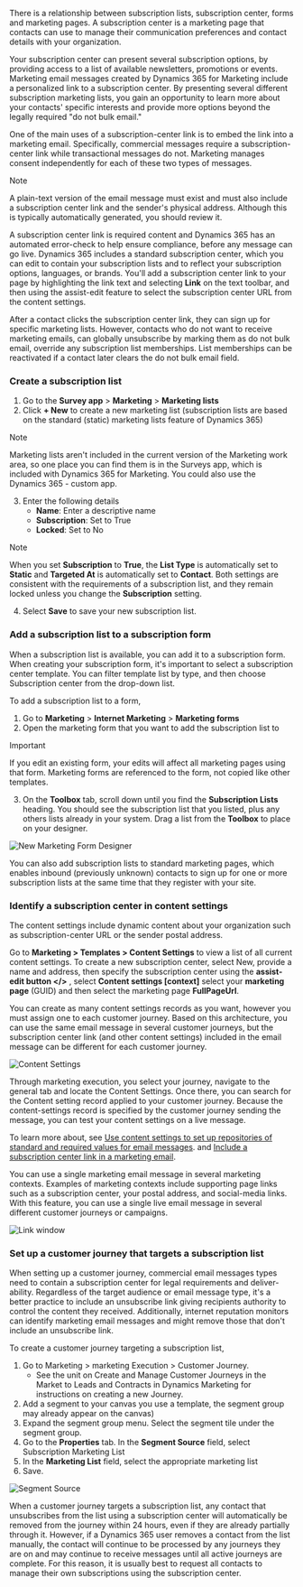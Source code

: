 There is a relationship between subscription lists, subscription center, forms and marketing pages. A subscription center is a marketing page that contacts can use to manage their communication preferences and contact details with your organization.

Your subscription center can present several subscription options, by providing access to a list of available newsletters, promotions or events. Marketing email messages created by Dynamics 365 for Marketing include a personalized link to a subscription center. By presenting several different subscription marketing lists, you gain an opportunity to learn more about your contacts\' specific interests and provide more options beyond the legally required \"do not bulk email."

One of the main uses of a subscription-center link is to embed the link into a marketing email. Specifically, commercial messages require a subscription-center link while transactional messages do not. Marketing manages consent independently for each of these two types of messages.

> [!Note] 
> A plain-text version of the email message must exist and must also include a subscription center link and the sender\'s physical address. Although this is typically automatically generated, you should review it.

A subscription center link is required content and Dynamics 365 has an automated error-check to help ensure compliance, before any message can go live. Dynamics 365 includes a standard subscription center, which you can edit to contain your subscription lists and to reflect your subscription options, languages, or brands. You\'ll add a subscription center link to your page by highlighting the link text and selecting **Link** on the text toolbar, and then using the assist-edit feature to select the subscription center URL from the content settings.

After a contact clicks the subscription center link, they can sign up for specific marketing lists. However, contacts who do not want to receive marketing emails, can globally unsubscribe by marking them as do not bulk email, override any subscription list memberships. List memberships can be reactivated if a contact later clears the do not bulk email field.

### Create a subscription list

1.  Go to the **Survey app** > **Marketing** > **Marketing lists**
2.  Click **+ New** to create a new marketing list (subscription lists are based on the standard (static) marketing lists feature of Dynamics 365)

> [!Note]
> Marketing lists aren\'t included in the current version of the Marketing work area, so one place you can find them is in the Surveys app, which is included with Dynamics 365 for Marketing. You could also use the Dynamics 365 - custom app.

3.  Enter the following details
    - **Name**: Enter a descriptive name
    - **Subscription**: Set to True
    - **Locked**: Set to No

> [!Note]
> When you set **Subscription** to **True**, the **List Type** is automatically set to **Static** and **Targeted At** is automatically set to **Contact**. Both settings are consistent with the requirements of a subscription list, and they remain locked unless you change the **Subscription** setting.

4. Select **Save** to save your new subscription list.

### Add a subscription list to a subscription form

When a subscription list is available, you can add it to a subscription form. When creating your subscription form, it\'s important to select a subscription center template. You can filter template list by type, and then choose Subscription center from the drop-down list. 

To add a subscription list to a form,

1. Go to **Marketing** > **Internet Marketing** > **Marketing forms**
2. Open the marketing form that you want to add the subscription list to

>[!Important]
>If you edit an existing form, your edits will affect all marketing pages using that form. Marketing forms are referenced to the form, not copied like other templates.

3. On the **Toolbox** tab, scroll down until you find the **Subscription Lists** heading. You should see the subscription list that you listed, plus any others lists already in your system. Drag a list from the **Toolbox** to place on your designer.

![New Marketing Form Designer](../media/wwm-createandmanageasubscriptioncenter-1.png)

You can also add subscription lists to standard marketing pages, which enables inbound (previously unknown) contacts to sign up for one or more subscription lists at the same time that they register with your site.

### Identify a subscription center in content settings

The content settings include dynamic content about your organization such as subscription-center URL or the sender postal address.

Go to **Marketing > Templates > Content Settings** to view a list of all current content settings. To create a new subscription center, select New, provide a name and address, then specify the subscription center using the **assist-edit button </\>** , select **Content settings [context]** select your **marketing page** (GUID) and then select the marketing page **FullPageUrl**.

You can create as many content settings records as you want, however you must assign one to each customer journey. Based on this architecture, you can use the same email message in several customer journeys, but the
subscription center link (and other content settings) included in the email message can be different for each customer journey.

![Content Settings](../media/wwm-createandmanageasubscriptioncenter-2.png)

Through marketing execution, you select your journey, navigate to the general tab and locate the Content Settings. Once there, you can search for the Content setting record applied to your customer journey. Because the content-settings record is specified by the customer journey sending the message, you can test your content settings on a live message.

To learn more about, see [Use content settings to set up repositories of standard and required values for email messages](https://docs.microsoft.com/dynamics365/customer-engagement/marketing/dynamic-email-content#content-settings).
and  [Include a subscription center link in a marketing email](https://docs.microsoft.com/dynamics365/customer-engagement/marketing/set-up-subscription-center#include-a-subscription-center-link-in-a-marketing-email).

You can use a single marketing email message in several marketing contexts. Examples of marketing contexts include supporting page links such as a subscription center, your postal address, and social-media links. With this feature, you can use a single live email message in several different customer journeys or campaigns.

![Link window](../media/wwm-createandmanageasubscriptioncenter-3.png)

### Set up a customer journey that targets a subscription list

When setting up a customer journey, commercial email messages types need to contain a subscription center for legal requirements and deliver-ability. Regardless of the target audience or email message type, it's a better practice to include an unsubscribe link giving recipients authority to control the content they received. Additionally, internet reputation monitors can identify marketing email messages and might remove those that don't include an unsubscribe link. 

To create a customer journey targeting a subscription list,

1. Go to Marketing > marketing Execution > Customer Journey.
	- See the unit on Create and Manage Customer Journeys in the Market to Leads and Contracts in Dynamics Marketing for instructions on creating a new Journey.
2. Add a segment to your canvas you use a template, the segment group may already appear on the canvas)
3. Expand the segment group menu. Select the segment tile under the segment group. 
1. Go to the **Properties** tab. In the **Segment Source** field, select Subscription Marketing List
1. In the **Marketing List** field, select the appropriate marketing list
2. Save.

![Segment Source](../media/wwm-createandmanageasubscriptioncenter-4.png)

When a customer journey targets a subscription list, any contact that unsubscribes from the list using a subscription center will automatically be removed from the journey within 24 hours, even if they are already partially through it.  However, if a Dynamics 365 user removes a contact from the list manually, the contact will continue to be processed by any journeys they are on and may continue to receive messages until all active journeys are complete. For this reason, it is usually best to request all contacts to manage their own subscriptions using the subscription center.